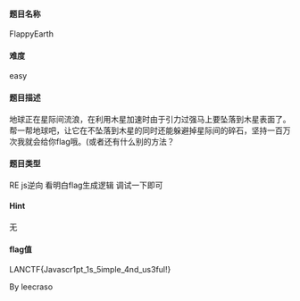 #### 题目名称

FlappyEarth

#### 难度

easy

#### 题目描述

地球正在星际间流浪，在利用木星加速时由于引力过强马上要坠落到木星表面了。帮一帮地球吧，让它在不坠落到木星的同时还能躲避掉星际间的碎石，坚持一百万次我就会给你flag哦。(或者还有什么别的方法？

#### 题目类型

RE js逆向 看明白flag生成逻辑 调试一下即可

#### Hint

无

#### flag值

LANCTF{Javascr1pt_1s_5imple_4nd_us3ful!}



By leecraso